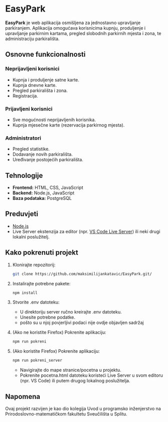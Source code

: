# EasyPark

**EasyPark** je web aplikacija osmišljena za jednostavno upravljanje parkiranjem. Aplikacija omogućava korisnicima kupnju, produljenje i upravljanje parkirnim kartama, pregled slobodnih parkirnih mjesta i zona, te administraciju parkirališta.

## Osnovne funkcionalnosti

### Neprijavljeni korisnici
- Kupnja i produljenje satne karte.
- Kupnja dnevne karte.
- Pregled parkirališta i zona.
- Registracija.

### Prijavljeni korisnici
- Sve mogućnosti neprijavljenih korisnika.
- Kupnja mjesečne karte (rezervacija parkirnog mjesta).

### Administratori
- Pregled statistike.
- Dodavanje novih parkirališta.
- Uređivanje postojećih parkirališta.

## Tehnologije
- **Frontend:** HTML, CSS, JavaScript
- **Backend:** Node.js, JavaScript
- **Baza podataka:** PostgreSQL

## Preduvjeti
- [Node.js](https://nodejs.org/)
- Live Server ekstenzija za editor (npr. [VS Code Live Server](https://marketplace.visualstudio.com/items?itemName=ritwickdey.LiveServer)) ili neki drugi lokalni poslužitelj.

## Kako pokrenuti projekt


1. Klonirajte repozitorij:

   ```bash
   git clone https://github.com/maksimilijankatavic/EasyPark.git/
2. Instalirajte potrebne pakete:

   ```bash
   npm install 

3. Stvorite .env datoteku:

   - U direktoriju server ručno kreirajte .env datoteku.
   - Unesite potrebne podatke.
   - pošto su u njoj povjerljivi podaci nije ovdje objavljen sadržaj
4. (Ako ne koristite Firefox) Pokrenite aplikaciju:

   ```bash
   npm run pokreni

6. (Ako koristite Firefox) Pokrenite aplikaciju:
   ```bash
   npm run pokreni_server
   ```

   - Navigirajte do mape stranice/pocetna u projektu.
   - Pokrenite pocetna.html datoteku koristeći Live Server u svom editoru (npr. VS Code) ili putem drugog lokalnog poslužitelja.

## Napomena

Ovaj projekt razvijen je kao dio kolegija Uvod u programsko inženjerstvo na Prirodoslovno-matematičkom fakultetu Sveučilišta u Splitu.
